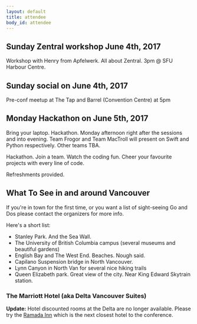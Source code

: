 ```yaml
---
layout: default
title: attendee
body_id: attendee
---
```


## Sunday Zentral workshop June 4th, 2017

Workshop with Henry from Apfelwerk. All about Zentral. 3pm @ SFU Harbour Centre. 

## Sunday social on June 4th, 2017

Pre-conf meetup at The Tap and Barrel (Convention Centre)  at 5pm

## Monday Hackathon on June 5th, 2017

Bring your laptop. Hackathon. Monday afternoon right after the sessions and into evening. Team Frogor and Team MacTroll will present on Swift and Python respectively. Other teams TBA.

Hackathon. Join a team. Watch the coding fun. Cheer your favourite projects with every line of code.

Refreshments provided.

## What To See in and around Vancouver

If you're in town for the first time, or you want a list of sight-seeing Go and Dos please contact the organizers for more info.

Here's a short list:

- Stanley Park. And the Sea Wall.
- The University of British Columbia campus (several museums and beautiful gardens)
- English Bay and The West End. Beaches. Nough said.
- Capilano Suspension bridge in North Vancouver.
- Lynn Canyon in North Van for several nice hiking trails
- Queen Elizabeth park. Great view of the city. Near King Edward Skytrain station.

<h3> The Marriott Hotel (aka Delta Vancouver Suites) </h3>
<p>
<b>Update:</b> Hotel discounted rooms at the Delta are no longer available. Please try the <a href="http://www.ramadadowntownvancouver.com">Ramada Inn</a> which is the next closest hotel to the conference.</p>
